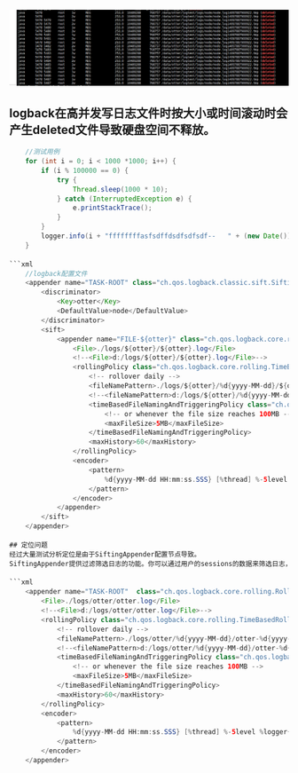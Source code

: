 ![图片](./resources/20180823141148.png)

## logback在高并发写日志文件时按大小或时间滚动时会产生deleted文件导致硬盘空间不释放。

```java
    //测试用例
    for (int i = 0; i < 1000 *1000; i++) {
        if (i % 100000 == 0) {
            try {
                Thread.sleep(1000 * 10);
            } catch (InterruptedException e) {
                e.printStackTrace();
            }
        }
        logger.info(i + "ffffffffasfsdffdsdfsdfsdf--   " + (new Date()));
    }

```xml
    //logback配置文件
    <appender name="TASK-ROOT" class="ch.qos.logback.classic.sift.SiftingAppender">
		<discriminator>
			<Key>otter</Key>
			<DefaultValue>node</DefaultValue>
		</discriminator>
		<sift>
			<appender name="FILE-${otter}" class="ch.qos.logback.core.rolling.RollingFileAppender">
				<File>./logs/${otter}/${otter}.log</File>
				<!--<File>d:/logs/${otter}/${otter}.log</File>-->
				<rollingPolicy class="ch.qos.logback.core.rolling.TimeBasedRollingPolicy">
					<!-- rollover daily -->
					<fileNamePattern>./logs/${otter}/%d{yyyy-MM-dd}/${otter}-%d{yyyy-MM-dd}-%i.log.gz</fileNamePattern>
					<!--<fileNamePattern>d:/logs/${otter}/%d{yyyy-MM-dd}/${otter}-%d{yyyy-MM-dd}-%i.log.gz</fileNamePattern>-->
					<timeBasedFileNamingAndTriggeringPolicy class="ch.qos.logback.core.rolling.SizeAndTimeBasedFNATP">
						<!-- or whenever the file size reaches 100MB -->
						<maxFileSize>5MB</maxFileSize>
					</timeBasedFileNamingAndTriggeringPolicy>
					<maxHistory>60</maxHistory>
				</rollingPolicy>
				<encoder>
					<pattern>
						%d{yyyy-MM-dd HH:mm:ss.SSS} [%thread] %-5level %logger{56} - %msg%n
					</pattern>
				</encoder>
			</appender>
		</sift>
	</appender>

## 定位问题
经过大量测试分析定位是由于SiftingAppender配置节点导致。
SiftingAppender提供过滤筛选日志的功能。你可以通过用户的sessions的数据来筛选日志，然后分发到不同日志文件。

```xml
    <appender name="TASK-ROOT"  class="ch.qos.logback.core.rolling.RollingFileAppender">
        <File>./logs/otter/otter.log</File>
        <!--<File>d:/logs/otter/otter.log</File>-->
        <rollingPolicy class="ch.qos.logback.core.rolling.TimeBasedRollingPolicy">
            <!-- rollover daily -->
            <fileNamePattern>./logs/otter/%d{yyyy-MM-dd}/otter-%d{yyyy-MM-dd}-%i.log.gz</fileNamePattern>
            <!--<fileNamePattern>d:/logs/otter/%d{yyyy-MM-dd}/otter-%d{yyyy-MM-dd}-%i.log.gz</fileNamePattern>-->
            <timeBasedFileNamingAndTriggeringPolicy class="ch.qos.logback.core.rolling.SizeAndTimeBasedFNATP">
                <!-- or whenever the file size reaches 100MB -->
                <maxFileSize>5MB</maxFileSize>
            </timeBasedFileNamingAndTriggeringPolicy>
            <maxHistory>60</maxHistory>
        </rollingPolicy>
        <encoder>
            <pattern>
                %d{yyyy-MM-dd HH:mm:ss.SSS} [%thread] %-5level %logger{56} - %msg%n
            </pattern>
        </encoder>
    </appender>
